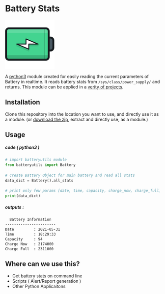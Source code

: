 # Battery Stats
![Image](icon.png)

A [python3](https://www.python.org/) module created for easily reading the current parameters of Battery in realtime. It reads battery stats from `/sys/class/power_supply/` and returns. This module can be applied in a [verity of projects](#where-can-we-use-this). 

## Installation
Clone this repository into the location you want to use, and directly use it as a module. (or [download the zip](https://github.com/Shreyas-Ashtamkar/battery-stats/archive/refs/heads/main.zip), extract and directly use, as a module.)

## Usage

##### code ( python3 )
```python
# import batteryutils module
from batteryutils import Battery

# create Battery Object for main battery and read all stats
data_dict = Battery().all_stats

# print only few params [date, time, capacity, charge_now, charge_full]
print(data_dict)

```

##### outputs :

```shell
  Battery Information
-----------------------
Date         : 2021-05-31
Time         : 18:29:33
Capacity     : 94
Charge Now   : 2174000
Charge Full  : 2311000
```

## Where can we use this?
+ Get battery stats on command line
+ Scripts ( Alert/Report generation )
+ Other Python Applicaitons
